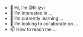 - 👋 Hi, I’m @R-izvi
- 👀 I’m interested in ...
- 🌱 I’m currently learning ...
- 💞️ I’m looking to collaborate on ...
- 📫 How to reach me ...

<!---
R-izvi/R-izvi is a ✨ special ✨ repository because its `README.md` (this file) appears on your GitHub profile.
You can click the Preview link to take a look at your changes.
--->
